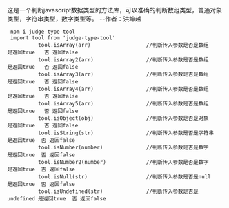 
   这是一个判断javascript数据类型的方法库，可以准确的判断数组类型，普通对象类型，字符串类型，数字类型等。 --作者：洪坤越

     npm i judge-type-tool 
     import tool from 'judge-type-tool'
              tool.isArray(arr)                  //判断传入参数是否是数组      是返回true   否 返回false
              tool.isArray2(arr)                 //判断传入参数是否是数组      是返回true   否 返回false
              tool.isArray3(arr)                 //判断传入参数是否是数组      是返回true   否 返回false
              tool.isArray4(arr)                 //判断传入参数是否是数组      是返回true   否 返回false
              tool.isArray5(arr)                 //判断传入参数是否是数组      是返回true   否 返回false
              tool.isObject(obj)                 //判断传入参数是否是对象      是返回true   否 返回false
              tool.isString(str)                 //判断传入参数是否是字符串    是返回true  否 返回false
              tool.isNumber(number)              //判断传入参数是否是数字      是返回true  否 返回false
              tool.isNumber2(number)             //判断传入参数是否是数字      是返回true  否 返回false
              tool.isNull(str)                   //判断传入参数是否是null      是返回true  否 返回false
              tool.isUndefined(str)              //判断传入参数是否是undefined 是返回true  否 返回false
             

     